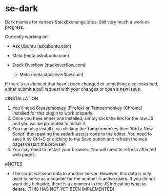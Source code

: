 # se-dark

Dark themes for various StackExchange sites. Still very much a work-in-progress.

Currently working on:

 - Ask Ubuntu (askubuntu.com)
  - Meta (meta.askubuntu.com)
  
 - Stack Overflow (stackoverflow.com)
   - Meta (meta.stackoverflow.com)
   

If there's an element that hasn't been changed or something else looks bad, either submit a pull request with your changes or open a new issue.

#INSTALLATION

 1. You'll need Greasemonkey (Firefox) or Tampermonkey (Chrome) installed for this plugin to work properly.
 2. Once you have either one installed, simply click the link for the raw JS and you will be prompted to install it.
 2. You can also install it via clicking the Tampermonkey then 'Add a New Script' then pasting the sedark.user.js code to the editor. You need to save it by Ctrl+S or clicking to the Save button and refresh the web pages/restart the browser.
 3. You may need to restart your browser. You will need to refresh affected web pages.

#NOTES

 - The script will send data to another server. However, this data is _only_ used to serve as a counter for the number is active users. If you do not want this behavior, there is a comment in the JS indicating what to delete. (THIS HAS NOT YET BEEN IMPLEMENTED)
